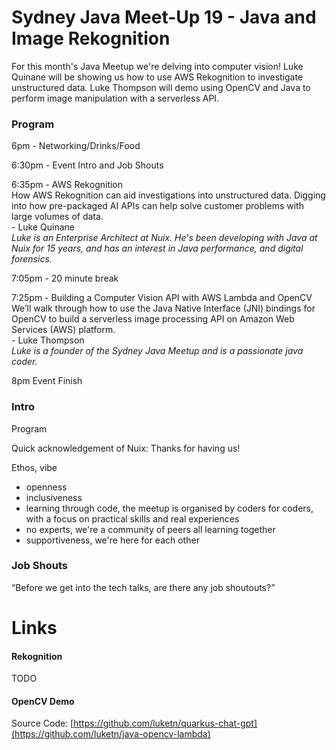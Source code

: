 # Sydney Java Meet-Up 19 - Java and Image Rekognition
For this month's Java Meetup we're delving into computer vision!
Luke Quinane will be showing us how to use AWS Rekognition to investigate unstructured data.
Luke Thompson will demo using OpenCV and Java to perform image manipulation with a serverless API.

### Program
6pm - Networking/Drinks/Food  

6:30pm - Event Intro and Job Shouts  

6:35pm - AWS Rekognition  
How AWS Rekognition can aid investigations into unstructured data. Digging into how pre-packaged AI APIs can help solve customer problems with large volumes of data.  
\- Luke Quinane  
_Luke is an Enterprise Architect at Nuix. He's been developing with Java at Nuix for 15 years, and has an interest in Java performance, and digital forensics._  

7:05pm - 20 minute break

7:25pm - Building a Computer Vision API with AWS Lambda and OpenCV  
We’ll walk through how to use the Java Native Interface (JNI) bindings for OpenCV to build a serverless image processing API on Amazon Web Services (AWS) platform.  
\- Luke Thompson  
_Luke is a founder of the Sydney Java Meetup and is a passionate java coder._  

8pm Event Finish  


### Intro
Program

Quick acknowledgement of Nuix:
Thanks for having us!

Ethos, vibe
* openness
* inclusiveness
* learning through code, the meetup is organised by coders for coders, with a focus on practical skills and real experiences
* no experts, we're a community of peers all learning together
* supportiveness, we're here for each other

### Job Shouts
“Before we get into the tech talks, are there any job shoutouts?”


# Links

#### Rekognition
TODO  

#### OpenCV Demo
Source Code: [https://github.com/luketn/quarkus-chat-gpt](https://github.com/luketn/java-opencv-lambda)  

